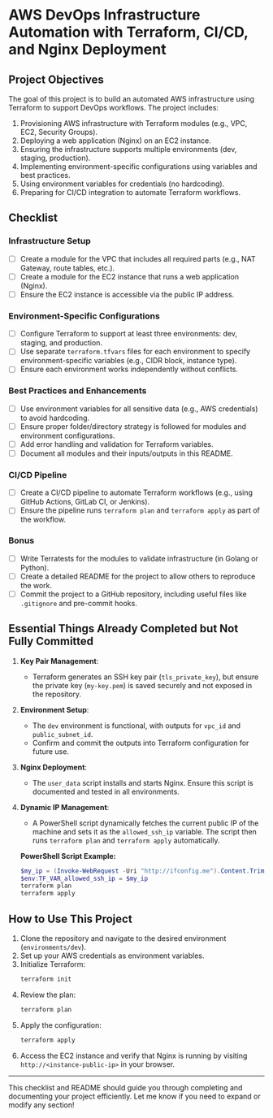 # AWS DevOps Infrastructure Automation with Terraform, CI/CD, and Nginx Deployment

## **Project Objectives**

The goal of this project is to build an automated AWS infrastructure using Terraform to support DevOps workflows. The project includes:

1. Provisioning AWS infrastructure with Terraform modules (e.g., VPC, EC2, Security Groups).
2. Deploying a web application (Nginx) on an EC2 instance.
3. Ensuring the infrastructure supports multiple environments (dev, staging, production).
4. Implementing environment-specific configurations using variables and best practices.
5. Using environment variables for credentials (no hardcoding).
6. Preparing for CI/CD integration to automate Terraform workflows.

## **Checklist**

### **Infrastructure Setup**
- [ ] Create a module for the VPC that includes all required parts (e.g., NAT Gateway, route tables, etc.).
- [ ] Create a module for the EC2 instance that runs a web application (Nginx).
- [ ] Ensure the EC2 instance is accessible via the public IP address.

### **Environment-Specific Configurations**
- [ ] Configure Terraform to support at least three environments: dev, staging, and production.
- [ ] Use separate `terraform.tfvars` files for each environment to specify environment-specific variables (e.g., CIDR block, instance type).
- [ ] Ensure each environment works independently without conflicts.

### **Best Practices and Enhancements**
- [ ] Use environment variables for all sensitive data (e.g., AWS credentials) to avoid hardcoding.
- [ ] Ensure proper folder/directory strategy is followed for modules and environment configurations.
- [ ] Add error handling and validation for Terraform variables.
- [ ] Document all modules and their inputs/outputs in this README.

### **CI/CD Pipeline**
- [ ] Create a CI/CD pipeline to automate Terraform workflows (e.g., using GitHub Actions, GitLab CI, or Jenkins).
- [ ] Ensure the pipeline runs `terraform plan` and `terraform apply` as part of the workflow.

### **Bonus**
- [ ] Write Terratests for the modules to validate infrastructure (in Golang or Python).
- [ ] Create a detailed README for the project to allow others to reproduce the work.
- [ ] Commit the project to a GitHub repository, including useful files like `.gitignore` and pre-commit hooks.

## **Essential Things Already Completed but Not Fully Committed**

1. **Key Pair Management**:

   - Terraform generates an SSH key pair (`tls_private_key`), but ensure the private key (`my-key.pem`) is saved securely and not exposed in the repository.

2. **Environment Setup**:

   - The `dev` environment is functional, with outputs for `vpc_id` and `public_subnet_id`.
   - Confirm and commit the outputs into Terraform configuration for future use.

3. **Nginx Deployment**:

   - The `user_data` script installs and starts Nginx. Ensure this script is documented and tested in all environments.

4. **Dynamic IP Management**:

   - A PowerShell script dynamically fetches the current public IP of the machine and sets it as the `allowed_ssh_ip` variable. The script then runs `terraform plan` and `terraform apply` automatically.

   **PowerShell Script Example:**

   ```powershell
   $my_ip = (Invoke-WebRequest -Uri "http://ifconfig.me").Content.Trim() + "/32"
   $env:TF_VAR_allowed_ssh_ip = $my_ip
   terraform plan
   terraform apply
   ```

## **How to Use This Project**

1. Clone the repository and navigate to the desired environment (`environments/dev`).
2. Set up your AWS credentials as environment variables.
3. Initialize Terraform:
   ```bash
   terraform init
   ```
4. Review the plan:
   ```bash
   terraform plan
   ```
5. Apply the configuration:
   ```bash
   terraform apply
   ```
6. Access the EC2 instance and verify that Nginx is running by visiting `http://<instance-public-ip>` in your browser.

---

This checklist and README should guide you through completing and documenting your project efficiently. Let me know if you need to expand or modify any section!

